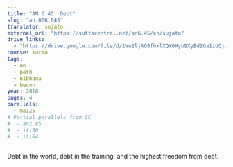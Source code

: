 ```yaml
---
title: "AN 6.45: Debt"
slug: "an.006.045"
translator: sujato
external_url: "https://suttacentral.net/an6.45/en/sujato"
drive_links:
  - "https://drive.google.com/file/d/1Ww2ljAO8fhxlXQXGHyb9XyBdZQa1iUQj/view?usp=drivesdk"
course: karma
tags:
  - an
  - path
  - nibbana
  - becon
year: 2018
pages: 4
parallels:
  - ma125
# Partial parallels from SC
#  - an3.85
#  - iti30
#  - iti64
---
```


Debt in the world, debt in the training, and the highest freedom from debt.
